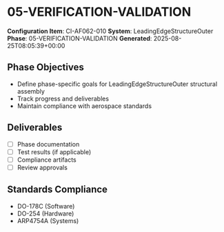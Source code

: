 # 05-VERIFICATION-VALIDATION

**Configuration Item**: CI-AF062-010
**System**: LeadingEdgeStructureOuter
**Phase**: 05-VERIFICATION-VALIDATION
**Generated**: 2025-08-25T08:05:39+00:00

## Phase Objectives
- Define phase-specific goals for LeadingEdgeStructureOuter structural assembly
- Track progress and deliverables
- Maintain compliance with aerospace standards

## Deliverables
- [ ] Phase documentation
- [ ] Test results (if applicable)
- [ ] Compliance artifacts
- [ ] Review approvals

## Standards Compliance
- DO-178C (Software)
- DO-254 (Hardware)
- ARP4754A (Systems)


